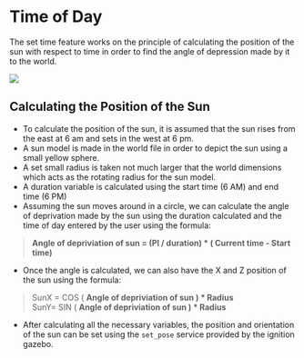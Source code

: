 
# Time of Day


The set time feature works on the principle of calculating the position of the sun with respect to time in order to find the angle of depression made by it to the world.

  

![](https://t37413662.p.clickup-attachments.com/t37413662/767d52e1-02f9-46ba-9e21-65057196c0ac/Screenshot%20from%202022-09-24%2009-46-26.png)

  

  

Calculating the Position of the Sun
-----------------------------------

  

*   To calculate the position of the sun, it is assumed that the sun rises from the east at 6 am and sets in the west at 6 pm.
*   A sun model is made in the world file in order to depict the sun using a small yellow sphere.
*   A set small radius is taken not much larger that the world dimensions which acts as the rotating radius for the sun model.
*   A duration variable is calculated using the start time (6 AM) and end time (6 PM)
*   Assuming the sun moves around in a circle, we can calculate the angle of deprivation made by the sun using the duration calculated and the time of day entered by the user using the formula:

> **Angle of depriviation of sun = (PI / duration) \* ( Current time - Start time)**

  

*   Once the angle is calculated, we can also have the X and Z position of the sun using the formula:

> SunX = COS ( **Angle of depriviation of sun ) \* Radius**  
> SunY= SIN ( **Angle of depriviation of sun ) \* Radius**

  

*   After calculating all the necessary variables, the position and orientation of the sun can be set using the `set_pose` service provided by the ignition gazebo.